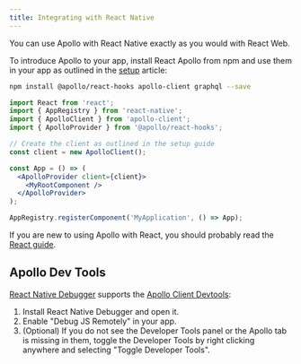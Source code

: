 ```yaml
---
title: Integrating with React Native
---
```


You can use Apollo with React Native exactly as you would with React Web.

To introduce Apollo to your app, install React Apollo from npm and use them in your app as outlined in the [setup](/essentials/get-started/) article:

```bash
npm install @apollo/react-hooks apollo-client graphql --save
```

```jsx
import React from 'react';
import { AppRegistry } from 'react-native';
import { ApolloClient } from 'apollo-client';
import { ApolloProvider } from '@apollo/react-hooks';

// Create the client as outlined in the setup guide
const client = new ApolloClient();

const App = () => (
  <ApolloProvider client={client}>
    <MyRootComponent />
  </ApolloProvider>
);

AppRegistry.registerComponent('MyApplication', () => App);
```

If you are new to using Apollo with React, you should probably read the [React guide](/).

## Apollo Dev Tools

[React Native Debugger](https://github.com/jhen0409/react-native-debugger) supports the [Apollo Client Devtools](https://github.com/apollographql/apollo-client-devtools):

1. Install React Native Debugger and open it.
2. Enable "Debug JS Remotely" in your app.
3. (Optional) If you do not see the Developer Tools panel or the Apollo tab is missing in them, toggle the Developer Tools by right clicking anywhere and selecting "Toggle Developer Tools".
